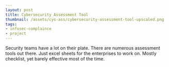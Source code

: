 ```yaml
---
layout: post
title: Cybersecurity Assessment Tool
thumbnail: /assets/cys-ass/cybersecurity-assessment-tool-upscaled.png
tags: 
- infosec-complaince
- project
---
```

Security teams have a lot on their plate. There are numerous assessment tools out there. Just excel sheets for the enterprises to work on. Mostly checklist, yet barely effective most of the time.

